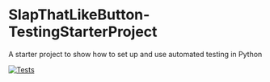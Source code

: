 # SlapThatLikeButton-TestingStarterProject
A starter project to show how to set up and use automated testing in Python

[![Tests](https://github.com/anjurad/SlapThatLikeButton-TestingStarterProject/actions/workflows/tests.yml/badge.svg)](https://github.com/anjurad/SlapThatLikeButton-TestingStarterProject/actions/workflows/tests.yml)
